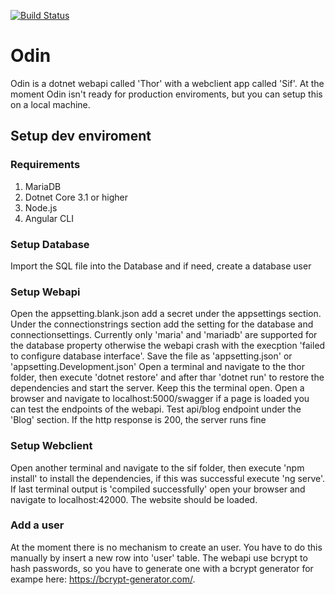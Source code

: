 [![Build Status](https://dev.azure.com/radiergummi90/Odin/_apis/build/status/SuperSaurfang.Odin?branchName=master)](https://dev.azure.com/radiergummi90/Odin/_build/latest?definitionId=3&branchName=master)
# Odin

Odin is a dotnet webapi called 'Thor' with a webclient app called 'Sif'. At the moment Odin isn't ready for production enviroments, but you can setup this on a local
machine.

## Setup dev enviroment

### Requirements
1. MariaDB
2. Dotnet Core 3.1 or higher
3. Node.js
4. Angular CLI

### Setup Database
Import the SQL file into the Database and if need, create a database user

### Setup Webapi
Open the appsetting.blank.json add a secret under the appsettings section. Under the connectionstrings section add the setting for the database and connectionsettings. 
Currently only 'maria' and 'mariadb' are supported for the database property otherwise the webapi crash with the execption 'failed to configure database interface'. 
Save the file as 'appsetting.json' or 'appsetting.Development.json'
Open a terminal and navigate to the thor folder, then execute 'dotnet restore' and after thar 'dotnet run' to restore the dependencies and start the server. Keep this
the terminal open. Open a browser and navigate to localhost:5000/swagger if a page is loaded you can test the endpoints of the webapi. Test api/blog endpoint under the
'Blog' section. If the http response is 200, the server runs fine

### Setup Webclient
Open another terminal and navigate to the sif folder, then execute 'npm install' to install the dependencies, if this was successful execute 'ng serve'. If last terminal 
output is 'compiled successfully' open your browser and navigate to localhost:42000. The website should be loaded.

### Add a user
At the moment there is no mechanism to create an user. You have to do this manually by insert a new row into 'user' table. The webapi use bcrypt to hash passwords, so
you have to generate one with a bcrypt generator for exampe here: https://bcrypt-generator.com/. 
